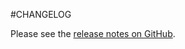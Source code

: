 #CHANGELOG

Please see the [release notes on GitHub](https://github.com/mathiasverraes/parsica/releases).
